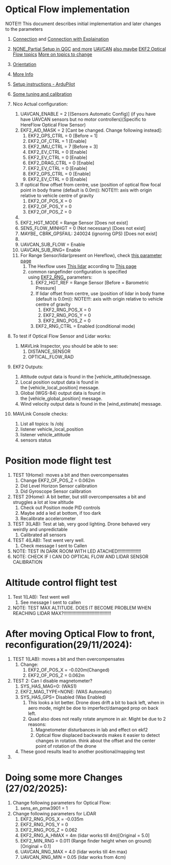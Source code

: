 
# Optical Flow implementation

NOTE!!! This document describes initial implementation and later changes to the parameters

1. [Connection](https://www.getfpv.com/cubepilot-visual-guide) and [Connection with Explaination](https://github.com/PX4/PX4-user_guide/blob/c03a25be2724e5d89e9ece47425423d5cd100a1d/en/sensor/pmw3901.md) 
2. [NONE_Partial Setup in QGC](https://discuss.px4.io/t/hereflow-sensor-with-uavcan-not-responding/14694) [and more](https://discuss.px4.io/t/configuration-for-optical-flow-hereflow/28416) [UAVCAN](https://discuss.px4.io/t/hereflow-uavcan-not-working/23751) [also maybe](https://github.com/PX4/PX4-user_guide/blob/main/en/sensor/optical_flow.md#ekf2) [EKF2 Optical Flow topics](https://github.com/PX4/PX4-user_guide/blob/main/en/advanced_config/parameter_reference.md#EKF2_OF_CTRL)  [More on topics to change](https://discuss.px4.io/t/px4-gps-denied-simulation-gazebo/33432) 
3. [Orientation](https://github.com/PX4/PX4-user_guide/blob/main/en/sensor/pmw3901.md) 
4. [More Info](https://irlock.com/products/here-flow?srsltid=AfmBOooSjVg5DZQbyQLPKhBhGc6nYgyO5y2BDV31OY8D9mn7PqoUdVwV) 
5. [Setup instructions - ArduPilot](https://discuss.cubepilot.org/t/hereflow-setup-instructions-alpha-batch/341) 
6. [Some tuning and calibration](https://discuss.cubepilot.org/t/has-anyone-successfully-used-hereflow-to-achieve-stable-indoor-positioning/12158) 
7. Nico Actual configuration:
	1. UAVCAN_ENABLE = 2 [(Sensors Automatic Config)] (if you have have UAVCAN sensors but no motor controllers)(Specific to HereFlow Optical Flow Sensor)
	2. EKF2_AID_MASK = 2 [Cant be changed. Change following instead]:
		1. EKF2_GPS_CTRL = 0 [Before = 1]
		2. EKF2_OF_CTRL = 1 [Enable] 
		3. EKF2_IMU_CTRL = 7 [Before = 3] 
		4. EKF2_EV_CTRL = 0 [Enable] 
		5. EKF2_EV_CTRL = 0 [Enable] 
		6. EKF2_DRAG_CTRL = 0 [Enable] 
		7. EKF2_EV_CTRL = 0 [Enable] 
		8. EKF2_GPS_CTRL = 0 [Enable] 
		9. EKF2_EV_CTRL = 0 [Enable] 
	3. If optical flow offset from centre, use (position of optical flow focal point in body frame (default is 0.0m)): NOTE!!!: axis with origin relative to vehicle centre of gravity
		1. EKF2_OF_POS_X = 0
		2. EKF2_OF_POS_Y = 0
		3. EKF2_OF_POS_Z = 0
	4. 
	5. EKF2_HGT_MODE = Range Sensor [Does not exist]
	6. SENS_FLOW_MINHGT = 0 (Not necessary) [Does not exist]
	7. MAYBE_   CBRK_GPSFAIL: 240024 (ignoring GPS) [Does not exist]
	8. 
	9. UAVCAN_SUB_FLOW = Enable
	10. UAVCAN_SUB_RNG= Enable
	11. For Range Sensor/lidar(present on Hereflow), check [this parameter page](https://docs.px4.io/main/en/sensor/rangefinders.html)
		1. The Hexflow uses [This lidar](https://www.st.com/en/imaging-and-photonics-solutions/vl53l1x.html#st_all-features_sec-nav-tab) according to [This page](https://discuss.ardupilot.org/t/hereflow-optical-flow-sensor-testing/41294) 
		2. common rangefinder configuration is specified using [EKF2_RNG_](https://docs.px4.io/main/en/advanced_config/parameter_reference.html#EKF2_RNG_CTRL) parameters: 
			1. EKF2_HGT_REF = Range Sensor [Before = Barometric Pressure]
			2. If lidar offset from centre, use (position of lidar in body frame (default is 0.0m)): NOTE!!!: axis with origin relative to vehicle centre of gravity
				1. EKF2_RNG_POS_X = 0
				2. EKF2_RNG_POS_Y = 0
				3. EKF2_RNG_POS_Z = 0
			3. EKF2_RNG_CTRL = Enabled (conditional mode) 

8. To test if Optical Flow Sensor and Lidar works:
	1. MAVLink Inspector, you should be able to see:
		1. DISTANCE_SENSOR
		2. OPTICAL_FLOW_RAD
9. EKF2 Outputs:
	1. Attitude output data is found in the [vehicle_attitude]message.
	2. Local position output data is found in the [vehicle_local_position] message.
	3. Global (WGS-84) output data is found in the [vehicle_global_position] message.
	4. Wind velocity output data is found in the [wind_estimate] message.
10. MAVLink Console checks:
	1. List all topics: ls /obj
	2. listener vehicle_local_position
	3. listener vehicle_attitude
	4. sensors status

# Position mode flight test
1. TEST 1(Home): moves a bit and then overcompensates
	1. Change EKF2_OF_POS_Z = 0.062m
	2. Did Level Horizon Sensor calibration
	3. Did Gyroscope Sensor calibration
2. TEST 2(Home): A bit better, but still overcompensates a bit and struggles a lot at low altitude
	1. Check out Position mode PID controls
	2. Maybe add a led at bottom, if too dark
	3. Recalibrate accelerometer
3. TEST 3(LAB): Test at lab, very good lighting. Drone behaved very weirdly and unpredictable
	1. Calibrated all sensors
4. TEST 4(LAB): Test went very well.
	1. Check message I sent to Callen
5. NOTE: TEST IN DARK ROOM WITH LED ATACHED!!!!!!!!!!!!!!!!!!
6. NOTE: CHECK IF I CAN DO OPTICAL FLOW AND LIDAR SENSOR CALIBRATION

# Altitude control flight test

1. Test 1(LAB): Test went well
	1. See message I sent to callen
2. NOTE: TEST MAX ALTITUDE. DOES IT BECOME PROBLEM WHEN REACHING LIDAR MAX?!!!!!!!!!!!!!!!!!!!!!!!!!!!!!!!!!!!!!



# After moving Optical Flow to front, reconfiguration(29/11/2024):

1. TEST 1(LAB): moves a bit and then overcompensates
	1. Change: 
		1. EKF2_OF_POS_X = -0.020m(Changed)
		2. EKF2_OF_POS_Z = 0.062m
2. TEST 2: Can I disable magnetometer?
	1. SYS_HAS_MAG=0: (WAS1)
	2. EKF2_MAG_TYPE=NONE: (WAS Automatic)
	3. SYS_HAS_GPS= Disabled (Was Enabled)
		1. This looks a lot better. Drone does drift a bit to back left, when in aero mode, might be doe to imperfect/damaged prop on back left. 
		2. Quad also does not really rotate anymore in air. Might be due to 2 reasons:
			1. Magnetometer disturbances in lab and effect on ekf2
			2. Optical flow displaced backwards makes it easier to detect changes in rotation. think about the offset and the center point of rotation of the drone
	4. These good results lead to another positional/mapping test
3. 


# Doing some more Changes (27/02/2025):

1. Change following parameters for Optical Flow:
	1. sens_en_pmw3901 = 1
2. Change following parameters for LiDAR
	1. EKF2_RNG_POS_X = -0.035m
	2. EKF2_RNG_POS_Y = 0
	3. EKF2_RNG_POS_Z = 0.062
	4. EKF2_RNG_A_HMAX = 4m (lidar works till 4m)[Original = 5.0] 
	5. EKF2_MIN_RNG = 0.011 (Range finder height when on ground) [Original = 0.1]
	6. UAVCAN_RNG_MAX = 4.0 (lidar works till 4m max)
	7. UAVCAN_RNG_MIN = 0.05 (lidar works from 4cm)

